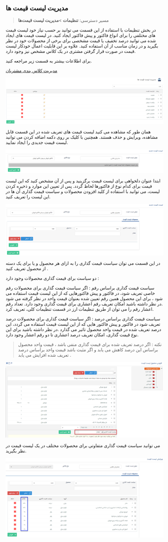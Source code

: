 ﻿## مدیریت لیست قیمت ها

> مسیر دسترسی:  **تنظیمات** >**مدیریت لیست قیمت‌ها**

در بخش تنظیمات با استفاده از این قسمت می توانید بر حسب نیاز خود لیست قیمت های مختلفی را برای انواع فاکتور و پیش فاکتور ایجاد کنید. در لیست قیمت های ایجاد شده می توانید درصد تخفیف یا قیمت مشخصی برای برخی از محصولات خود در نظر بگیرید و در زمان مناسب از آن استفاده کنید. علاوه بر این قابلیت اعمال خودکار لیست قیمت در صورت قرار 
گرفتن مشتری در یک کلاس مشخص نیز وجود دارد.

برای اطلاعات بیشتر به قسمت زیر مراجعه کنید.

[ مدیریت کلاس بندی مشتریان](file%3A%2F%2F%2FC%3A%5CUsers%5CH.abasi%5CDocuments%5CGitHub%5CPayamGostarDocs%5Chelp%202.5.4%5CSettings%5CCustomer-classification-management%5CCustomer-classification-management.md)

![](Pricelistmanagement1.png)


همان طور که مشاهده می کنید لیست قیمت های تعریف شده در این قسمت قابل مشاهده، ویرایش و حذف هستند. همچنین با کلیک بر روی دکمه اضافه کردن می توانید لیست قیمت جدیدی را ایجاد نمایید.

 
![](Pricelistmanagement2.png)

ابتدا عنوان دلخواهی برای لیست قیمت برگزینید و پس از آن مشخص کنید که این لیست قیمت برای کدام نوع از فاکتورها لحاظ گردد. پس از تعیین این موارد و ذخیره کردن لیست، می توانید با استفاده از کلید افزودن محصولات و سیاست قیمت گذاری آن ها در این لیست را تعریف کنید.

![](Pricelistmanagement3.png)

در این قسمت می توان  سیاست قیمت گذاری را به ازای هر محصول و یا برای یک دسته از محصول تعریف کنید .

دو سیاست برای قیمت گذاری محصولات وجود دارد :

سیاست قیمت گذاری براساس رقم : اگر سیاست قیمت گذاری برای محصولات رقم خاصی تعریف شود، در فاکتور و پیش فاکتورهایی که از این لیست قیمت استفاده می شود ، برای این محصول
همین رقم تعیین شده  بعنوان قیمت واحد در نظر گرفته می شود .در نظر داشته باشید امکان تعریف رقم اعشاری برای قیمت گذاری وجود دارد.
تعداد رقم اعشار رقم را می توان از طریق تنظیمات ارز در قسمت تنظیمات کلی، تعریف کرد.

سیاست قیمت گذاری براساس درصد : اگر سیاست قیمت گذاری برای محصولات درصد تعریف شود در فاکتور و پیش فاکتور هایی که از این لیست قیمت استفاده می گردد، این درصد تعریف شده در قیمت واحد محصول تاثیر می گذارد .در نظر داشته باشید برای این نوع قیمت گذاری، امکان تعریف درصد اعشاری تا دو رقم اعشار وجود دارد.

> نکته : اگر درصد تعریف شده برای قیمت گذاری منفی باشد ، قیمت واحد محصول براساس این درصد کاهش می یابد و اگر مثبت باشد قیمت واحد براساس درصد تعریف شده افزایش می یابد .

![](Pricelistmanagement4.png)

می توانید سیاست قیمت گذاری متفاوتی برای محصولات مختلف در یک لیست قیمت در نظر بگیرید.

![](Pricelistmanagement5.png)



